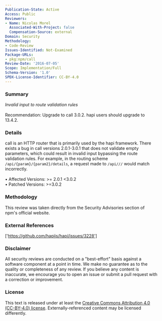 ```yaml
---
Publication-State: Active
Access: Public
Reviewers:
- Name: Nicolas Morel
  Associated-With-Project: false
  Compensation-Source: external
Domain: Security
Methodology:
- Code-Review
Issues-Identified: Not-Examined
Package-URLs:
- pkg:npm/call
Review-Date: '2016-07-05'
Scope: Implementation/Full
Schema-Version: '1.0'
SPDX-License-Identifier: CC-BY-4.0
---
```

### Summary
*Invalid input to route validation rules*<br><br>Recommendation: Upgrade to call 3.0.2.  hapi users should upgrade to 13.4.2.
### Details
call is an HTTP router that is primarily used by the hapi framework.  There exists a bug in call versions 2.0.1-3.0.1 that does not validate empty parameters, which could result in invalid input bypassing the route validation rules.  For example, in the routing scheme `/api/{param}/{param2}/details`, a request made to `/api///` would match incorrectly.
<br><br>• Affected Versions: >= 2.0.1 <3.0.2
<br>• Patched Versions: >=3.0.2
### Methodology
This review was taken directly from the Security Advisories section of npm's official website.
### External References
['https://github.com/hapijs/hapi/issues/3228']
### Disclaimer
All security reviews are conducted on a "best-effort" basis against a software component at a point in time. We make no guarantee as to the quality or completeness of any review. If you believe any content is inaccurate, we encourage you to open an issue or submit a pull request with a correction or improvement.
### License
This text is released under at least the [Creative Commons Attribution 4.0 (CC-BY-4.0) license](https://creativecommons.org/licenses/by/4.0/legalcode.txt). Externally-referenced content may be licensed differently.
